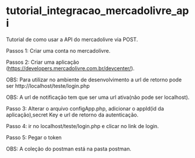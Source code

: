 # tutorial_integracao_mercadolivre_api

Tutorial de como usar  a API do mercadolivre via POST.

Passos 1: Criar uma conta no mercadolivre.

Passos 2: Criar uma aplicação (https://developers.mercadolivre.com.br/devcenter/).

OBS: Para utilizar no ambiente de desenvolvimento a url de retorno pode ser http://localhost/teste/login.php

OBS: A url de notificação tem que ser uma url ativa(não pode ser localhost).

Passo 3: Alterar o arquivo configApp.php, adicionar o appId(id da aplicação),secret Key e url de retorno da autenticação.

Passo 4: ir no localhost/teste/login.php e clicar no link de login.

Passo 5: Pegar o token 

OBS: A coleção do postman está na pasta postman.



